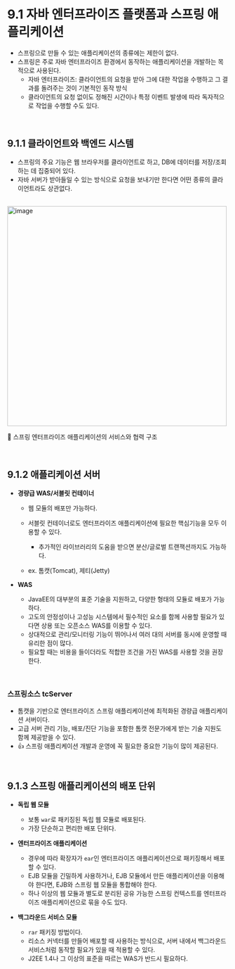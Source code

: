 # 9.1 자바 엔터프라이즈 플랫폼과 스프링 애플리케이션
- 스프링으로 만들 수 있는 애플리케이션의 종류에는 제한이 없다.
- 스프링은 주로 자바 엔터프라이즈 환경에서 동작하는 애플리케이션을 개발하는 목적으로 사용된다.
  - 자바 엔터프라이즈: 클라이언트의 요청을 받아 그에 대한 작업을 수행하고 그 결과를 돌려주는 것이 기본적인 동작 방식
  - 클라이언트의 요청 없이도 정해진 시간이나 특정 이벤트 발생에 따라 독자적으로 작업을 수행할 수도 있다.
 
<br/>

## 9.1.1 클라이언트와 백엔드 시스템
- 스프링의 주요 기능은 웹 브라우저를 클라이언트로 하고, DB에 데이터를 저장/조회하는 데 집중되어 있다.
- 자바 서버가 받아들일 수 있는 방식으로 요청을 보내기만 한다면 어떤 종류의 클라이언트라도 상관없다.

<br/>

<img width="500" alt="image" src="https://github.com/Team-Sopetit/server-spring-study/assets/55437339/d8969642-7141-4d77-8e69-d72624938c30">

🔼 스프링 엔터프라이즈 애플리케이션의 서비스와 협력 구조

<br/>

## 9.1.2 애플리케이션 서버

- **경량급 WAS/서블릿 컨테이너**
  - 웹 모듈의 배포만 가능하다.
  - 서블릿 컨테이너로도 엔터프라이즈 애플리케이션에 필요한 핵심기능을 모두 이용할 수 있다.
    - 추가적인 라이브러리의 도움을 받으면 분산/글로벌 트랜잭션까지도 가능하다.
   
  - ex. 톰캣(Tomcat), 제티(Jetty)

- **WAS**
  - JavaEE의 대부분의 표준 기술을 지원하고, 다양한 형태의 모듈로 배포가 가능하다.
  - 고도의 안정성이나 고성능 시스템에서 필수적인 요소를 함께 사용할 필요가 있다면 상용 또는 오픈소스 WAS를 이용할 수 있다.
  - 상대적으로 관리/모니터링 기능이 뛰어나서 여러 대의 서버를 동시에 운영할 때 유리한 점이 많다.
  - 필요할 때는 비용을 들이더라도 적합한 조건을 가진 WAS를 사용할 것을 권장한다.
 
<br/>

### 스프링소스 tcServer
- 톰캣을 기반으로 엔터프라이즈 스프링 애플리케이션에 최적화된 경량급 애플리케이션 서버이다.
- 고급 서버 관리 기능, 배포/진단 기능을 포함한 톰캣 전문가에게 받는 기술 지원도 함께 제공받을 수 있다.
- 👍 스프링 애플리케이션 개발과 운영에 꼭 필요한 중요한 기능이 많이 제공된다.

<br/>

## 9.1.3 스프링 애플리케이션의 배포 단위
- **독립 웹 모듈**
  - 보통 `war`로 패키징된 독립 웹 모듈로 배포된다.
  - 가장 단순하고 편리한 배포 단위다.
 
- **엔터프라이즈 애플리케이션**
  - 경우에 따라 확장자가 `ear`인 엔터프라이즈 애플리케이션으로 패키징해서 배포할 수 있다.
  - EJB 모듈을 긴밀하게 사용하거나, EJB 모듈에서 만든 애플리케이션을 이용해야 한다면, EJB와 스프링 웹 모듈을 통합해야 한다.
  - 하나 이상의 웹 모듈과 별도로 분리된 공유 가능한 스프링 컨텍스트를 엔터프라이즈 애플리케이션으로 묶을 수도 있다.
 
- **백그라운드 서비스 모듈**
  - `rar` 패키징 방법이다.
  - 리소스 커넥터를 만들어 배포할 때 사용하는 방식으로, 서버 내에서 백그라운드 서비스처럼 동작할 필요가 있을 때 적용할 수 있다.
  - J2EE 1.4나 그 이상의 표준을 따르는 WAS가 반드시 필요하다.
